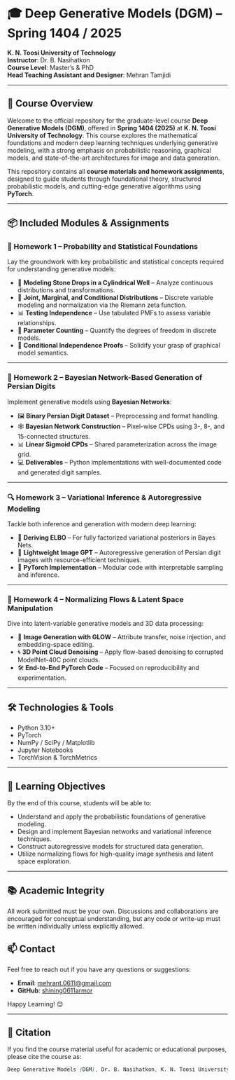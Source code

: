 # 🎓 Deep Generative Models (DGM) – Spring 1404 / 2025  
**K. N. Toosi University of Technology**  
**Instructor**: Dr. B. Nasihatkon  
**Course Level**: Master’s & PhD  
**Head Teaching Assistant and Designer**: Mehran Tamjidi  

---

## 📘 Course Overview  
Welcome to the official repository for the graduate-level course **Deep Generative Models (DGM)**, offered in **Spring 1404 (2025)** at **K. N. Toosi University of Technology**. This course explores the mathematical foundations and modern deep learning techniques underlying generative modeling, with a strong emphasis on probabilistic reasoning, graphical models, and state-of-the-art architectures for image and data generation.

This repository contains all **course materials and homework assignments**, designed to guide students through foundational theory, structured probabilistic models, and cutting-edge generative algorithms using **PyTorch**.

---

## 📦 Included Modules & Assignments  

### 🧮 Homework 1 – Probability and Statistical Foundations  
Lay the groundwork with key probabilistic and statistical concepts required for understanding generative models:

- 📍 **Modeling Stone Drops in a Cylindrical Well** – Analyze continuous distributions and transformations.  
- 🔗 **Joint, Marginal, and Conditional Distributions** – Discrete variable modeling and normalization via the Riemann zeta function.  
- 📊 **Testing Independence** – Use tabulated PMFs to assess variable relationships.  
- 📐 **Parameter Counting** – Quantify the degrees of freedom in discrete models.  
- 🔄 **Conditional Independence Proofs** – Solidify your grasp of graphical model semantics.  

---

### 🧠 Homework 2 – Bayesian Network-Based Generation of Persian Digits  
Implement generative models using **Bayesian Networks**:

- 🖼️ **Binary Persian Digit Dataset** – Preprocessing and format handling.  
- 🕸️ **Bayesian Network Construction** – Pixel-wise CPDs using 3-, 8-, and 15-connected structures.  
- 📊 **Linear Sigmoid CPDs** – Shared parameterization across the image grid.  
- 💻 **Deliverables** – Python implementations with well-documented code and generated digit samples.  

---

### 🔍 Homework 3 – Variational Inference & Autoregressive Modeling  
Tackle both inference and generation with modern deep learning:

- 📐 **Deriving ELBO** – For fully factorized variational posteriors in Bayes Nets.  
- 🤖 **Lightweight Image GPT** – Autoregressive generation of Persian digit images with resource-efficient techniques.  
- 🧮 **PyTorch Implementation** – Modular code with interpretable sampling and inference.  

---

### 🌌 Homework 4 – Normalizing Flows & Latent Space Manipulation  
Dive into latent-variable generative models and 3D data processing:

- 🎨 **Image Generation with GLOW** – Attribute transfer, noise injection, and embedding-space editing.  
- 🌀 **3D Point Cloud Denoising** – Apply flow-based denoising to corrupted ModelNet-40C point clouds.  
- 🛠️ **End-to-End PyTorch Code** – Focused on reproducibility and experimentation.  

---

## 🛠️ Technologies & Tools  
- Python 3.10+  
- PyTorch  
- NumPy / SciPy / Matplotlib  
- Jupyter Notebooks  
- TorchVision & TorchMetrics  

---

## 🎯 Learning Objectives  
By the end of this course, students will be able to:  
- Understand and apply the probabilistic foundations of generative modeling.  
- Design and implement Bayesian networks and variational inference techniques.  
- Construct autoregressive models for structured data generation.  
- Utilize normalizing flows for high-quality image synthesis and latent space exploration.  

---

## 📚 Academic Integrity  
All work submitted must be your own. Discussions and collaborations are encouraged for conceptual understanding, but any code or write-up must be written individually unless explicitly allowed.  

## 📫 Contact
Feel free to reach out if you have any questions or suggestions:
- **Email**: mehrant.0611@gmail.com
- **GitHub**: [shining0611armor](https://github.com/shining0611armor)



Happy Learning! 😊



---

## 🔖 Citation  
If you find the course material useful for academic or educational purposes, please cite the course as:  
```scss
Deep Generative Models (DGM), Dr. B. Nasihatkon, K. N. Toosi University of Technology, Spring 1404 (2025).



